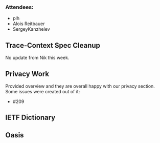 ### Attendees:

* plh
* Alois Reitbauer
* SergeyKanzhelev


## Trace-Context Spec Cleanup

No update from Nik this week. 

## Privacy Work

Provided overview and they are overall happy with our privacy section. Some issues were created out of it:

*  #209 

## IETF Dictionary 

## Oasis
